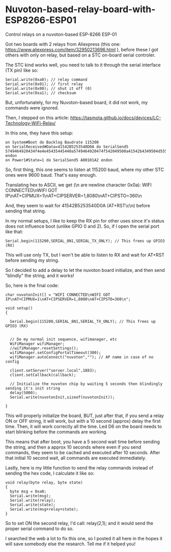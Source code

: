 # Nuvoton-based-relay-board-with-ESP8266-ESP01
Control relays on a nuvoton-based ESP-8266 ESP-01

Got two boards with 2 relays from Aliexpress (this one: https://www.aliexpress.com/item/32950213696.html ), before these I got others with only on relay, but based on a STC on-board serial controler.

The STC kind works well, you need to talk to it through the serial interface (TX pin) like so:

```
Serial.write(0xa0); // relay command
Serial.write(0x01); // first relay
Serial.write(0x00); // shut it off (0)
Serial.write(0xa1); // checksum
```

But, unfortunately, for my Nuvoton-based board, it did not work, my commands were ignored.

Then, I stepped on this article: https://tasmota.github.io/docs/devices/LC-Technology-WiFi-Relay/

In this one, they have this setup:
```
on System#Boot do Backlog Baudrate 115200
on SerialReceived#Data=41542B5253540D0A do SerialSend5 5749464920434f4e4e45435445440a5749464920474f542049500a41542b4349504d55583d310a41542b4349505345525645523d312c383038300a41542b43495053544f3d333630 endon
on Power1#State=1 do SerialSend5 A00101A2 endon
```
So, first thing, this one seems to listen at 115200 baud, where my other STC ones were 9600 baud. That's easy enough.

Translating hex to ASCII, we get (\n are newline character 0x0a):
    WIFI CONNECTED\nWIFI GOT IP\nAT+CIPMUX=1\nAT+CIPSERVER=1,8080\nAT+CIPSTO=360\n

And, they seem to wait for 41542B5253540D0A (AT+RST\c\n) before sending that string.

In my normal setups, I like to keep the RX pin for other uses since it's status does not influence boot (unlike GPIO 0 and 2). So, if I open the serial port like that:

    Serial.begin(115200,SERIAL_8N1,SERIAL_TX_ONLY); // This frees up GPIO3 (RX)
This will use only TX, but I won't be able to listen to RX and wait for AT+RST before sending my string.

So I decided to add a delay to let the nuvoton board initialize, and then send "blindly" the string, and it works!

So, here is the final code:

```
char nuvotonInit[] = "WIFI CONNECTED\nWIFI GOT IP\nAT+CIPMUX=1\nAT+CIPSERVER=1,8080\nAT+CIPSTO=360\n";

void setup()
{
  
  Serial.begin(115200,SERIAL_8N1,SERIAL_TX_ONLY); // This frees up GPIO3 (RX)

  
  // Do my normal init sequence, wifimanager, etc
  WiFiManager wifiManager;
  //wifiManager.resetSettings();
  wifiManager.setConfigPortalTimeout(300);
  wifiManager.autoConnect("nuvoton",""); // AP name in case of no config
  
  client.setServer("server.local",1883);
  client.setCallback(callback);

  // Initialize the nuvoton chip by waiting 5 seconds then blindingly sending it's init string
  delay(5000);
  Serial.write(nuvotonInit,sizeof(nuvotonInit));
  
}
```
This will properly initialize the board, BUT, just after that, if you send a relay ON or OFF string, it will work, but with a 10 second (approx) delay the first time. Then, it will work correctly all the time. Led D6 on the board needs to start blinking before the commands are working.

This means that after boot, you have a 5 second wait time before sending the string, and then a approx 10 seconds where even if you send commands, they seem to be cached and executed after 10 seconds. After that initial 10 second wait, all commands are executed immediately.

Lastly, here is my little function to send the relay commands instead of sending the hex code, I calculate it like so:

```
void relay(byte relay, byte state)
{
  byte msg = 0xa0;
  Serial.write(msg);
  Serial.write(relay);
  Serial.write(state);
  Serial.write(msg+relay+state);
}
```

So to set ON the second relay, I'd call: relay(2,1); and it would send the proper serial command to do so.

I searched the web a lot to fix this one, so I posted it all here in the hopes it will save somebody else the research. Tell me if it helped you!

